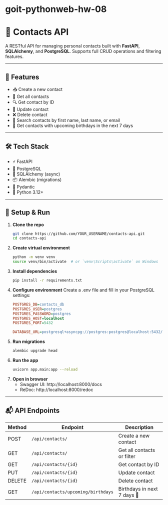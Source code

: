 # goit-pythonweb-hw-08

# 📇 Contacts API

A RESTful API for managing personal contacts built with **FastAPI**, **SQLAlchemy**, and **PostgreSQL**.
Supports full CRUD operations and filtering features.

---

## 🚀 Features

- 📥 Create a new contact
- 📄 Get all contacts
- 🔍 Get contact by ID
- 📝 Update contact
- ❌ Delete contact
- 🔎 Search contacts by first name, last name, or email
- 🎉 Get contacts with upcoming birthdays in the next 7 days

---

## 🛠️ Tech Stack

- ⚡ FastAPI
- 🐘 PostgreSQL
- 🧬 SQLAlchemy (async)
- 📦 Alembic (migrations)
- 🧪 Pydantic
- 🐍 Python 3.12+

---


## 🔧 Setup & Run

1. **Clone the repo**
    ```bash
    git clone https://github.com/YOUR_USERNAME/contacts-api.git
    cd contacts-api
    ```
2. **Create virtual environment**
    ```bash
    python -m venv venv
    source venv/bin/activate  # or `venv\Scripts\activate` on Windows
    ```
3. **Install dependencies**
    ```bash
    pip install -r requirements.txt
    ```
4. **Configure environment**
Create a .env file and fill in your PostgreSQL settings:
    ```ini
    POSTGRES_DB=contacts_db
    POSTGRES_USER=postgres
    POSTGRES_PASSWORD=postgres
    POSTGRES_HOST=localhost
    POSTGRES_PORT=5432

    DATABASE_URL=postgresql+asyncpg://postgres:postgres@localhost:5432/contacts_db
    ```
5. **Run migrations**
    ```bash
    alembic upgrade head
    ```
6. **Run the app**
    ```bash
    uvicorn app.main:app --reload
    ```
7. **Open in browser**
    - Swagger UI: http://localhost:8000/docs
    - ReDoc: http://localhost:8000/redoc

---

## 📬 API Endpoints

| Method | Endpoint                           | Description                 |
|--------|------------------------------------|-----------------------------|
| POST   | `/api/contacts/`                   | Create a new contact        |
| GET    | `/api/contacts/`                   | Get all contacts or filter  |
| GET    | `/api/contacts/{id}`               | Get contact by ID           |
| PUT    | `/api/contacts/{id}`               | Update contact              |
| DELETE | `/api/contacts/{id}`               | Delete contact              |
| GET    | `/api/contacts/upcoming/birthdays` | Birthdays in next 7 days 🎂 |
